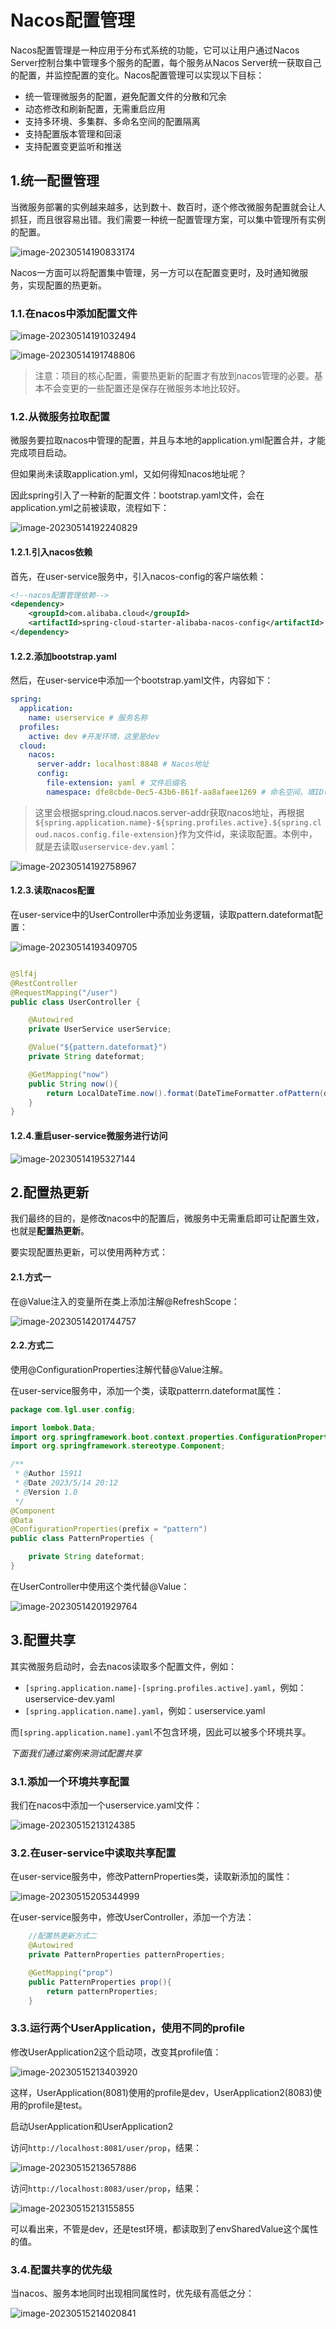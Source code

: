 # Nacos配置管理

Nacos配置管理是一种应用于分布式系统的功能，它可以让用户通过Nacos Server控制台集中管理多个服务的配置，每个服务从Nacos Server统一获取自己的配置，并监控配置的变化。Nacos配置管理可以实现以下目标：

- 统一管理微服务的配置，避免配置文件的分散和冗余
- 动态修改和刷新配置，无需重启应用
- 支持多环境、多集群、多命名空间的配置隔离
- 支持配置版本管理和回滚
- 支持配置变更监听和推送



## 1.统一配置管理

当微服务部署的实例越来越多，达到数十、数百时，逐个修改微服务配置就会让人抓狂，而且很容易出错。我们需要一种统一配置管理方案，可以集中管理所有实例的配置。

![image-20230514190833174](C:\Users\15911\AppData\Roaming\Typora\typora-user-images\image-20230514190833174.png)

Nacos一方面可以将配置集中管理，另一方可以在配置变更时，及时通知微服务，实现配置的热更新。



### 1.1.在nacos中添加配置文件

![image-20230514191032494](C:\Users\15911\AppData\Roaming\Typora\typora-user-images\image-20230514191032494.png)

![image-20230514191748806](C:\Users\15911\AppData\Roaming\Typora\typora-user-images\image-20230514191748806.png)



> 注意：项目的核心配置，需要热更新的配置才有放到nacos管理的必要。基本不会变更的一些配置还是保存在微服务本地比较好。

### 1.2.从微服务拉取配置

微服务要拉取nacos中管理的配置，并且与本地的application.yml配置合并，才能完成项目启动。

但如果尚未读取application.yml，又如何得知nacos地址呢？

因此spring引入了一种新的配置文件：bootstrap.yaml文件，会在application.yml之前被读取，流程如下：

![image-20230514192240829](C:\Users\15911\AppData\Roaming\Typora\typora-user-images\image-20230514192240829.png)

#### 1.2.1.引入nacos依赖

首先，在user-service服务中，引入nacos-config的客户端依赖：

``` xml
<!--nacos配置管理依赖-->
<dependency>
    <groupId>com.alibaba.cloud</groupId>
    <artifactId>spring-cloud-starter-alibaba-nacos-config</artifactId>
</dependency>
```

#### 1.2.2.添加bootstrap.yaml

然后，在user-service中添加一个bootstrap.yaml文件，内容如下：

``` yaml
spring:
  application:
    name: userservice # 服务名称
  profiles:
    active: dev #开发环境，这里是dev 
  cloud:
    nacos:
      server-addr: localhost:8848 # Nacos地址
      config:
        file-extension: yaml # 文件后缀名
        namespace: dfe8cbde-0ec5-43b6-861f-aa8afaee1269 # 命名空间，填ID(非public命名空间时要填)
```

> 这里会根据spring.cloud.nacos.server-addr获取nacos地址，再根据`${spring.application.name}-${spring.profiles.active}.${spring.cloud.nacos.config.file-extension}`作为文件id，来读取配置。本例中，就是去读取`userservice-dev.yaml`：

![image-20230514192758967](C:\Users\15911\AppData\Roaming\Typora\typora-user-images\image-20230514192758967.png)

#### 1.2.3.读取nacos配置

在user-service中的UserController中添加业务逻辑，读取pattern.dateformat配置：

![image-20230514193409705](C:\Users\15911\AppData\Roaming\Typora\typora-user-images\image-20230514193409705.png)

``` java

@Slf4j
@RestController
@RequestMapping("/user")
public class UserController {

    @Autowired
    private UserService userService;

    @Value("${pattern.dateformat}")
    private String dateformat;

    @GetMapping("now")
    public String now(){
        return LocalDateTime.now().format(DateTimeFormatter.ofPattern(dateformat));
    }
}

```

#### 1.2.4.重启user-service微服务进行访问

![image-20230514195327144](C:\Users\15911\AppData\Roaming\Typora\typora-user-images\image-20230514195327144.png)



## 2.配置热更新

我们最终的目的，是修改nacos中的配置后，微服务中无需重启即可让配置生效，也就是**配置热更新**。

要实现配置热更新，可以使用两种方式：

#### 2.1.方式一

在@Value注入的变量所在类上添加注解@RefreshScope：

![image-20230514201744757](C:\Users\15911\AppData\Roaming\Typora\typora-user-images\image-20230514201744757.png)



#### 2.2.方式二

使用@ConfigurationProperties注解代替@Value注解。

在user-service服务中，添加一个类，读取patterrn.dateformat属性：

``` java
package com.lgl.user.config;

import lombok.Data;
import org.springframework.boot.context.properties.ConfigurationProperties;
import org.springframework.stereotype.Component;

/**
 * @Author 15911
 * @Date 2023/5/14 20:12
 * @Version 1.0
 */
@Component
@Data
@ConfigurationProperties(prefix = "pattern")
public class PatternProperties {

    private String dateformat;
}
```

在UserController中使用这个类代替@Value：

![image-20230514201929764](C:\Users\15911\AppData\Roaming\Typora\typora-user-images\image-20230514201929764.png)



## 3.配置共享

其实微服务启动时，会去nacos读取多个配置文件，例如：

- `[spring.application.name]-[spring.profiles.active].yaml`，例如：userservice-dev.yaml
- `[spring.application.name].yaml`，例如：userservice.yaml

而`[spring.application.name].yaml`不包含环境，因此可以被多个环境共享。

*下面我们通过案例来测试配置共享*



### 3.1.添加一个环境共享配置

我们在nacos中添加一个userservice.yaml文件：

![image-20230515213124385](C:\Users\15911\AppData\Roaming\Typora\typora-user-images\image-20230515213124385.png)

### 3.2.在user-service中读取共享配置

在user-service服务中，修改PatternProperties类，读取新添加的属性：

![image-20230515205344999](C:\Users\15911\AppData\Roaming\Typora\typora-user-images\image-20230515205344999.png)

在user-service服务中，修改UserController，添加一个方法：

``` java
	//配置热更新方式二
    @Autowired
    private PatternProperties patternProperties;

    @GetMapping("prop")
    public PatternProperties prop(){
        return patternProperties;
    }
```

### 3.3.运行两个UserApplication，使用不同的profile

修改UserApplication2这个启动项，改变其profile值：

![image-20230515213403920](C:\Users\15911\AppData\Roaming\Typora\typora-user-images\image-20230515213403920.png)



这样，UserApplication(8081)使用的profile是dev，UserApplication2(8083)使用的profile是test。

启动UserApplication和UserApplication2

访问`http://localhost:8081/user/prop`，结果：

![image-20230515213657886](C:\Users\15911\AppData\Roaming\Typora\typora-user-images\image-20230515213657886.png)

访问`http://localhost:8083/user/prop`，结果：

![image-20230515213155855](C:\Users\15911\AppData\Roaming\Typora\typora-user-images\image-20230515213155855.png)

可以看出来，不管是dev，还是test环境，都读取到了envSharedValue这个属性的值。

### 3.4.配置共享的优先级

当nacos、服务本地同时出现相同属性时，优先级有高低之分：

![image-20230515214020841](C:\Users\15911\AppData\Roaming\Typora\typora-user-images\image-20230515214020841.png)











